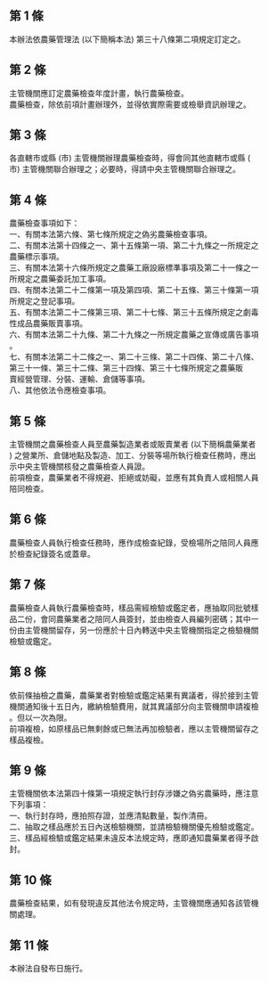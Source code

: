 第 1 條
-------
本辦法依農藥管理法 (以下簡稱本法) 第三十八條第二項規定訂定之。

第 2 條
-------
主管機關應訂定農藥檢查年度計畫，執行農藥檢查。  
農藥檢查，除依前項計畫辦理外，並得依實際需要或檢舉資訊辦理之。

第 3 條
-------
各直轄市或縣 (市) 主管機關辦理農藥檢查時，得會同其他直轄市或縣 (  
市) 主管機關聯合辦理之；必要時，得請中央主管機關聯合辦理之。

第 4 條
-------
農藥檢查事項如下：  
一、有關本法第六條、第七條所規定之偽劣農藥檢查事項。  
二、有關本法第十四條之一、第十五條第一項、第二十九條之一所規定之  
    農藥標示事項。  
三、有關本法第十六條所規定之農藥工廠設廠標準事項及第二十一條之一  
    所規定之農藥委託加工事項。  
四、有關本法第二十二條第一項及第四項、第二十五條、第三十條第一項  
    所規定之登記事項。  
五、有關本法第二十二條第三項、第二十七條、第三十五條所規定之劇毒  
    性成品農藥販賣事項。  
六、有關本法第二十九條、第二十九條之一所規定農藥之宣傳或廣告事項  
    。  
七、有關本法第二十二條之一、第二十三條、第二十四條、第二十八條、  
    第三十一條、第三十二條、第三十四條、第三十七條所規定之農藥販  
    賣經營管理、分裝、運輸、倉儲等事項。  
八、其他依法令應檢查事項。

第 5 條
-------
主管機關之農藥檢查人員至農藥製造業者或販賣業者 (以下簡稱農藥業者  
) 之營業所、倉儲地點及製造、加工、分裝等場所執行檢查任務時，應出  
示中央主管機關核發之農藥檢查人員證。  
前項檢查，農藥業者不得規避、拒絕或妨礙，並應有其負責人或相關人員  
陪同檢查。

第 6 條
-------
農藥檢查人員執行檢查任務時，應作成檢查紀錄，受檢場所之陪同人員應  
於檢查紀錄簽名或蓋章。

第 7 條
-------
農藥檢查人員執行農藥檢查時，樣品需經檢驗或鑑定者，應抽取同批號樣  
品二份，會同農藥業者之陪同人員簽封，並由檢查人員編列密碼；其中一  
份由主管機關留存，另一份應於十日內轉送中央主管機關指定之檢驗機關  
檢驗或鑑定。

第 8 條
-------
依前條抽檢之農藥，農藥業者對檢驗或鑑定結果有異議者，得於接到主管  
機關通知後十五日內，繳納檢驗費用，就其異議部分向主管機關申請複檢  
。但以一次為限。  
前項複檢，如原樣品已無剩餘或已無法再加檢驗者，應以主管機關留存之  
樣品複檢。

第 9 條
-------
主管機關依本法第四十條第一項規定執行封存涉嫌之偽劣農藥時，應注意  
下列事項：  
一、執行封存時，應拍照存證，並應清點數量，製作清冊。  
二、抽取之樣品應於五日內送檢驗機關，並請檢驗機關優先檢驗或鑑定。  
三、樣品經檢驗或鑑定結果未違反本法規定時，應即通知農藥業者得予啟  
    封。

第 10 條
--------
農藥檢查結果，如有發現違反其他法令規定時，主管機關應通知各該管機  
關處理。

第 11 條
--------
本辦法自發布日施行。


